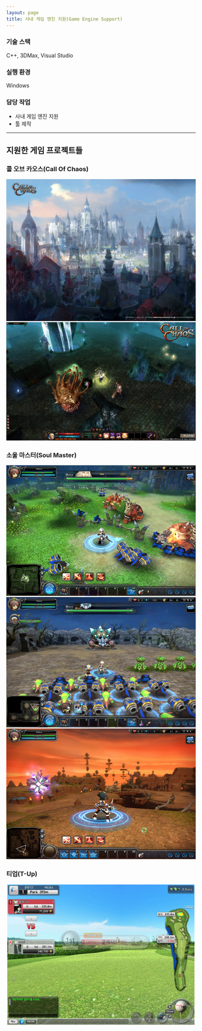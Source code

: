 ```yaml
---
layout: page
title: 사내 게임 엔진 지원(Game Engine Support)
---
```


### 기술 스택
C++, 3DMax, Visual Studio  

### 실행 환경
Windows  

### 담당 작업
* 사내 게임 엔진 지원  
* 툴 제작

---

## 지원한 게임 프로젝트들

### 콜 오브 카오스(Call Of Chaos)
![image](/assets/images/games/engine/1.png)
![image](/assets/images/games/engine/2.png)

### 소울 마스터(Soul Master)
![image](/assets/images/games/engine/3.png)
![image](/assets/images/games/engine/4.png)
![image](/assets/images/games/engine/5.png)

### 티업(T-Up)
![image](/assets/images/games/engine/6.png)